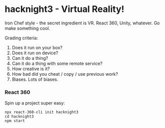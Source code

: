 # hacknight3 - Virtual Reality! 

Iron Chef style - the secret ingredient is VR. React 360, Unity, whatever. Go make something cool.

Grading criteria:
 1. Does it run on your box?
 2. Does it run on device?
 3. Can it do a thing? 
 4. Can it do a thing with some remote service? 
 5. How creative is it? 
 6. How bad did you cheat / copy / use previous work? 
 7. Biases. Lots of biases. 


### React 360 

Spin up a project super easy:
```
npx react-360-cli init hacknight3
cd hacknight3
npm start
```